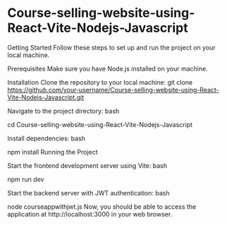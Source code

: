 # Course-selling-website-using-React-Vite-Nodejs-Javascript

Getting Started
Follow these steps to set up and run the project on your local machine.

Prerequisites
Make sure you have Node.js installed on your machine.

Installation
Clone the repository to your local machine:
git clone https://github.com/your-username/Course-selling-website-using-React-Vite-Nodejs-Javascript.git


Navigate to the project directory:
bash

cd Course-selling-website-using-React-Vite-Nodejs-Javascript


Install dependencies:
bash

npm install
Running the Project


Start the frontend development server using Vite:
bash

npm run dev


Start the backend server with JWT authentication:
bash

node courseappwithjwt.js
Now, you should be able to access the application at http://localhost:3000 in your web browser.
